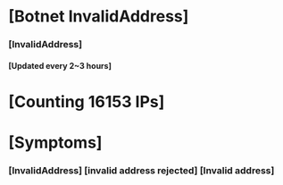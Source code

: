 # [Botnet InvalidAddress]
### [InvalidAddress]
#### [Updated every 2~3 hours]

# [Counting 16153 IPs]

# [Symptoms] 

###   [InvalidAddress] [invalid address rejected] [Invalid address]
